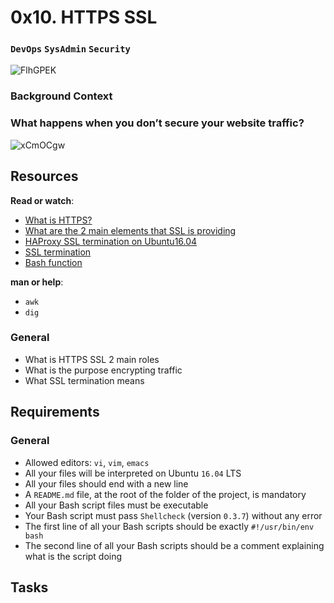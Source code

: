 # 0x10. HTTPS SSL
### `DevOps` `SysAdmin` `Security`

![FlhGPEK](https://github.com/samuelselasi/alx-system_engineering-devops/assets/85158665/86f31901-daa0-4cee-9e41-5267ab283c3b)

### Background Context
### What happens when you don’t secure your website traffic?

![xCmOCgw](https://github.com/samuelselasi/alx-system_engineering-devops/assets/85158665/c398e5f9-db8c-4680-9063-7097b00dd2dc)

## Resources
**Read or watch**:

* [What is HTTPS?](https://www.instantssl.com/http-vs-https)
* [What are the 2 main elements that SSL is providing](https://www.sslshopper.com/why-ssl-the-purpose-of-using-ssl-certificates.html)
* [HAProxy SSL termination on Ubuntu16.04](https://docs.ionos.com/cloud/)
* [SSL termination](https://en.wikipedia.org/wiki/TLS_termination_proxy)
* [Bash function](https://tldp.org/LDP/abs/html/complexfunct.html)

**man or help**:

* `awk`
* `dig`

### General
* What is HTTPS SSL 2 main roles
* What is the purpose encrypting traffic
* What SSL termination means

## Requirements
### General
* Allowed editors: `vi`, `vim`, `emacs`
* All your files will be interpreted on Ubuntu `16.04` LTS
* All your files should end with a new line
* A `README.md` file, at the root of the folder of the project, is mandatory
* All your Bash script files must be executable
* Your Bash script must pass `Shellcheck` (version `0.3.7`) without any error
* The first line of all your Bash scripts should be exactly `#!/usr/bin/env bash`
* The second line of all your Bash scripts should be a comment explaining what is the script doing

## Tasks
